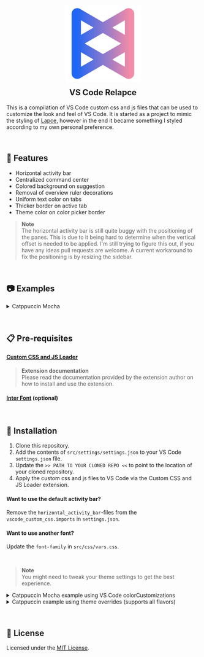 <h2 align="center">
    <img src="https://raw.githubusercontent.com/adriankarlen/vscode-relapce/main/assets/relapce.webp" alt="Relapce" width="200"/>
    <br/>
    <img src="https://raw.githubusercontent.com/adriankarlen/vscode-relapce/main/assets/transparent.png" height="30" width="0px"/>
    VS Code Relapce
    <img src="https://raw.githubusercontent.com/adriankarlen/www/main/assets/transparent.png" height="30" width="0px"/>
</h2>

This is a compilation of VS Code custom css and js files that can be used to
customize the look and feel of VS Code. It is started as a project to mimic the
styling of [Lapce](https://lapce.dev), however in the end it became something I
styled according to my own personal preference.

&nbsp;

## 🌟 Features

-   Horizontal activity bar
-   Centralized command center
-   Colored background on suggestion
-   Removal of overview ruler decorations
-   Uniform text color on tabs
-   Thicker border on active tab
-   Theme color on color picker border

> **Note**\
> The horizontal activity bar is still quite buggy with the positioning of the panes.
> This is due to it being hard to determine when the vertical offset is needed to
> be applied. I'm still trying to figure this out, if you have any ideas pull requests
> are welcome. A current workaround to fix the positioning is by resizing the sidebar.

&nbsp;

## 📷 Examples

<details>
    <summary>Catppuccin Mocha</summary>
    <img src="https://raw.githubusercontent.com/adriankarlen/vscode-relapce/main/assets/preview.webp"/>
</details>

&nbsp;

## 📋 Pre-requisites

#### [Custom CSS and JS Loader](https://github.com/be5invis/vscode-custom-css)

> **Extension documentation**\
> Please read the documentation provided by the extension author on how to install
> and use the extension.

#### [Inter Font](https://rsms.me/inter/) (optional)

&nbsp;

## 🚀 Installation

1.  Clone this repository.
2.  Add the contents of `src/settings/settings.json` to your VS Code
    `settings.json` file.
3.  Update the `>> PATH TO YOUR CLONED REPO <<` to point to the location of your
    cloned repository.
4.  Apply the custom css and js files to VS Code via the Custom CSS and JS
    Loader extension.

#### Want to use the default activity bar?

Remove the `horizontal_activity_bar`-files from the `vscode_custom_css.imports`
in `settings.json`.

#### Want to use another font?

Update the `font-family` in `src/css/vars.css`.

&nbsp;

> **Note**\
> You might need to tweak your theme settings to get the best experience.

<details>
    <summary>Catppuccin Mocha example using VS Code colorCustomizations </summary>

```json
"workbench.colorCustomizations": {
    "editorGroupHeader.tabsBackground": "#1e1e2e",
    "editorGroupHeader.tabsBorder": "#11111b",
    "editorGroup.border": "#11111b",
    "widget.border": "#11111b",
    "titleBar.activeBackground": "#181825",
    "panel.background": "#1e1e2e",
    "panel.border": "#11111b",
    "panelTitle.activeBorder": "#cba6f7",
    "sideBar.border": "#11111b",
    "sideBarSectionHeader.background": "#1e1e2e",
    "sideBarSectionHeader.border": "#11111b",
    "activityBar.background": "#181825",
    "activityBar.border": "#11111b",
    "scrollbarSlider.background": "#313244",
    "scrollbarSlider.hoverBackground": "#45475a",
    "scrollbarSlider.activeBackground": "#45475a",
    "statusBar.background": "#181825",
    "statusBar.foreground": "#bac2de",
    "commandCenter.border": "#11111b",
    "commandCenter.background": "#1e1e2e",
    "commandCenter.activeBorder": "#11111b",
    "commandCenter.activeBackground": "#1e1e2e",
    "commandCenter.activeForeground": "#bac2de",
    "commandCenter.inactiveBorder": "#11111b",
    "input.background": "#1e1e2e",
    "editorWidget.border": "#11111b",
    "editorSuggestWidget.border": "#11111b",
    "list.hoverBackground": "#11111b",
    "list.activeSelectionBackground": "#313244",
    "notifications.border": "#11111b",
    "notifications.background": "#181825",
    "notificationToast.border": "#11111b",
    "tab.inactiveForeground": "#a6adc8",
    "titleBar.border": "#11111b",
    "tab.border": "#11111b",
    "merge.border": "#11111b",
}
```

</details>

<details>
    <summary>Catppuccin example using theme overrides (supports all flavors)</summary>

```json
"catppuccin.customUIColors": {
    "all": {
        "editorGroupHeader.tabsBackground": "base",
        "editorGroupHeader.tabsBorder": "crust",
        "editorGroup.border": "crust",
        "widget.border": "crust",
        "titleBar.activeBackground": "mantle",
        "panel.background": "base",
        "panel.border": "crust",
        "panelTitle.activeBorder": "accent",
        "sideBar.border": "crust",
        "sideBarSectionHeader.background": "base",
        "sideBarSectionHeader.border": "crust",
        "activityBar.background": "mantle",
        "activityBar.border": "crust",
        "scrollbarSlider.background": "surface0",
        "scrollbarSlider.hoverBackground": "surface1",
        "scrollbarSlider.activeBackground": "surface1",
        "statusBar.background": "mantle",
        "statusBar.foreground": "subtext1",
        "commandCenter.border": "crust",
        "commandCenter.background": "base",
        "commandCenter.activeBorder": "crust",
        "commandCenter.activeBackground": "base",
        "commandCenter.activeForeground": "subtext1",
        "commandCenter.inactiveBorder": "crust",
        "input.background": "base",
        "editorWidget.border": "crust",
        "editorHoverWidget.border": "crust",
        "editorSuggestWidget.border": "crust",
        "list.hoverBackground": "crust",
        "list.activeSelectionBackground": "surface0",
        "notifications.border": "crust",
        "notifications.background": "mantle",
        "notificationToast.border": "crust",
        "tab.inactiveForeground": "subtext0",
        "titleBar.border": "crust",
        "tab.border": "crust",
        "merge.border": "crust"
    },
},
```

</details>

&nbsp;

## 📜 License

Licensed under the [MIT License](./LICENSE).

```

```
